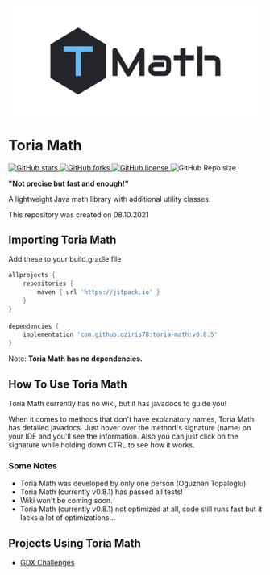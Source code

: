 


![image was not loaded](./assets/logo/tmath-logo.png)

# Toria Math

<p> <!-- BADGES -->
<!-- badge 1 -->
    <a href="https://github.com/oziris78/toria-math/stargazers">
        <img alt="GitHub stars" src="https://img.shields.io/github/stars/oziris78/toria-math">
    </a>
<!-- badge 2 -->
    <a href="https://github.com/oziris78/toria-math/network">
        <img alt="GitHub forks" src="https://img.shields.io/github/forks/oziris78/toria-math">
    </a>
<!-- badge 3 -->
    <a href="https://github.com/oziris78/toria-math/blob/master/LICENSE.txt">
        <img alt="GitHub license" src="https://img.shields.io/github/license/oziris78/toria-math?color=blue"/>
    </a>
<!-- badge 4 -->
    <img alt="GitHub Repo size" src="https://img.shields.io/github/repo-size/oziris78/toria-math"/>
<!-- badge end -->
</p>

<b>"Not precise but fast and enough!" </b> <br>

A lightweight Java math library with additional utility classes. <br>

This repository was created on 08.10.2021


## Importing Toria Math
Add these to your build.gradle file

```GROOVY
allprojects {
    repositories {
        maven { url 'https://jitpack.io' }
    }
}

dependencies {
    implementation 'com.github.oziris78:toria-math:v0.8.5'
}
```

Note: <b> Toria Math has no dependencies. </b>

## How To Use Toria Math

Toria Math currently has no wiki, but it has javadocs to guide you!

When it comes to methods that don't have explanatory names, 
Toria Math has detailed javadocs. Just hover over the method's 
signature (name) on your IDE and you'll see the information.
Also you can just click on the signature while holding down 
CTRL to see how it works.


### Some Notes
- Toria Math was developed by only one person (Oğuzhan Topaloğlu)
- Toria Math (currently v0.8.1) has passed all tests!
- Wiki won't be coming soon.
- Toria Math (currently v0.8.1) not optimized at all, 
  code still runs fast but it lacks a lot of optimizations...


## Projects Using Toria Math

- <a href="https://github.com/oziris78/gdx-challenges">GDX Challenges </a>

